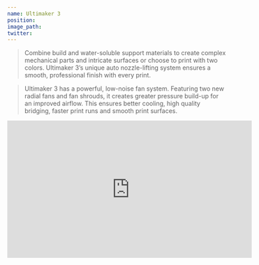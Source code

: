 ```yaml
---
name: Ultimaker 3
position:
image_path:
twitter:
---
```



> Combine build and water-soluble support materials to create complex mechanical parts and intricate surfaces or choose to print with two colors. Ultimaker 3’s unique auto nozzle-lifting system ensures a smooth, professional finish with every print.

> Ultimaker 3 has a powerful, low-noise fan system. Featuring two new radial fans and fan shrouds, it creates greater pressure build-up for an improved airflow. This ensures better cooling, high quality bridging, faster print runs and smooth print surfaces.

<iframe width="560" height="315" src="https://www.youtube.com/embed/MG2TXP809iw" frameborder="0" allow="autoplay; encrypted-media" allowfullscreen></iframe>

&nbsp;